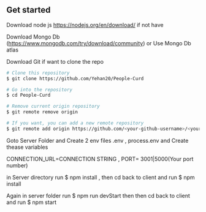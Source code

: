 ## Get started

Download node js https://nodejs.org/en/download/ if not have

Download Mongo Db (https://www.mongodb.com/try/download/community) or Use Mongo Db atlas

Download Git if want to clone the repo

```bash
# Clone this repository
$ git clone https://github.com/Yehan20/People-Curd

# Go into the repository
$ cd People-Curd

# Remove current origin repository
$ git remote remove origin

# If you want, you can add a new remote repository
$ git remote add origin https://github.com/<your-github-username>/<your-repo-name>.git
```

Goto Server Folder and Create 2 env files .env , process.env  and Create thease variables 

CONNECTION_URL=CONNECTION STRING , PORT= 3001|5000(Your port number) 

in Server directory run $ npm install  , then cd back to client and run $ npm install

Again in server folder run $ npm run devStart then then cd back to client and run $ npm start






